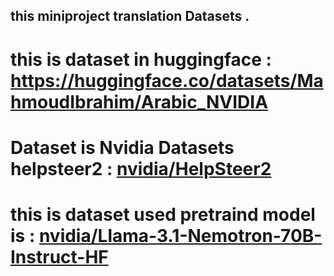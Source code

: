 ## this miniproject translation Datasets .

# this is dataset in huggingface : https://huggingface.co/datasets/MahmoudIbrahim/Arabic_NVIDIA

# Dataset is Nvidia Datasets helpsteer2 : [nvidia/HelpSteer2](https://huggingface.co/datasets/nvidia/HelpSteer2) 

# this is dataset used pretraind model is : [nvidia/Llama-3.1-Nemotron-70B-Instruct-HF ](https://huggingface.co/nvidia/Llama-3.1-Nemotron-70B-Instruct-HF)
